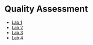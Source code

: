 # Quality Assessment

- [Lab 1](./ListBox)
- [Lab 2](./PetClinic/features)
- [Lab 3](./PetClinic/cypress/integration/generated)
- [Lab 4](./PetClinic/cypress/integration)

